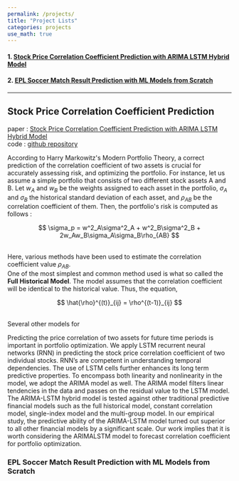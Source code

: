 ```yaml
---
permalink: /projects/
title: "Project Lists"
categories: projects
use_math: true
---
```

#### 1. [Stock Price Correlation Coefficient Prediction with ARIMA LSTM Hybrid Model](#stock-price-correlation-coefficient-prediction)
#### 2. [EPL Soccer Match Result Prediction with ML Models from Scratch](#epl-soccer-match-result-prediction-with-ml-models-from-scratch)

---

## Stock Price Correlation Coefficient Prediction

paper : [Stock Price Correlation Coefficient Prediction with ARIMA LSTM Hybrid Model](https://arxiv.org/pdf/1808.01560.pdf)  
code : [github repository](https://github.com/imhgchoi/ARIMA-LSTM-hybrid-corrcoef-predict)

According to Harry Markowitz's Modern Portfolio Theory, a correct prediction of the correlation coefficient of 
two assets is crucial for accurately assessing risk, and optimizing the portfolio. For instance, let us assume
a simple portfolio that consists of two different stock assets A and B. Let $w_A$ and $w_B$ be the weights assigned
to each asset in the portfolio, $\sigma_A$ and $\sigma_B$ the historical standard deviation of each asset, and
$\rho_{AB}$ be the correlation coefficient of them. Then, the portfolio's risk is computed as follows :
 <br>  
<center>
$$
\sigma_p = w^2_A\sigma^2_A + w^2_B\sigma^2_B + 2w_Aw_B\sigma_A\sigma_B\rho_{AB}
$$
</center>
 <br>  
 
Here, various methods have been used to estimate the correlation coefficient value $\rho_{AB}$.  
One of the most simplest and common method used is what so called the **Full Historical Model**. The model assumes that
the correlation coefficient will be identical to the historical value. Thus, the equation,
 <br>  
<center>
$$
\hat{\rho}^{(t)}_{ij} = \rho^{(t-1)}_{ij}
$$
</center>
 <br>  
 
Several other models for 

Predicting the price correlation of two assets for future time periods is important in portfolio optimization. We apply LSTM recurrent neural networks
(RNN) in predicting the stock price correlation coefficient of two individual
stocks. RNN’s are competent in understanding temporal dependencies. The
use of LSTM cells further enhances its long term predictive properties. To encompass both linearity and nonlinearity in the model, we adopt the ARIMA
model as well. The ARIMA model filters linear tendencies in the data and
passes on the residual value to the LSTM model. The ARIMA-LSTM hybrid
model is tested against other traditional predictive financial models such as
the full historical model, constant correlation model, single-index model and
the multi-group model. In our empirical study, the predictive ability of the
ARIMA-LSTM model turned out superior to all other financial models by a
significant scale. Our work implies that it is worth considering the ARIMALSTM model to forecast correlation coefficient for portfolio optimization.


### EPL Soccer Match Result Prediction with ML Models from Scratch
